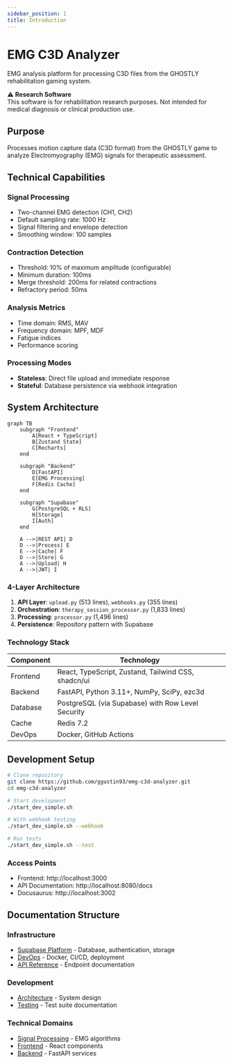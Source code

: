 ```yaml
---
sidebar_position: 1
title: Introduction
---
```


# EMG C3D Analyzer

EMG analysis platform for processing C3D files from the GHOSTLY rehabilitation gaming system.

<div style={{backgroundColor: '#fff3cd', border: '1px solid #ffc107', borderRadius: '4px', padding: '12px', marginBottom: '20px'}}>
⚠️ <strong>Research Software</strong><br/>
This software is for rehabilitation research purposes. Not intended for medical diagnosis or clinical production use.
</div>

## Purpose

Processes motion capture data (C3D format) from the GHOSTLY game to analyze Electromyography (EMG) signals for therapeutic assessment.

## Technical Capabilities

### Signal Processing
- Two-channel EMG detection (CH1, CH2)
- Default sampling rate: 1000 Hz
- Signal filtering and envelope detection
- Smoothing window: 100 samples

### Contraction Detection
- Threshold: 10% of maximum amplitude (configurable)
- Minimum duration: 100ms
- Merge threshold: 200ms for related contractions
- Refractory period: 50ms

### Analysis Metrics
- Time domain: RMS, MAV
- Frequency domain: MPF, MDF
- Fatigue indices
- Performance scoring

### Processing Modes
- **Stateless**: Direct file upload and immediate response
- **Stateful**: Database persistence via webhook integration

## System Architecture

```mermaid
graph TB
    subgraph "Frontend"
        A[React + TypeScript]
        B[Zustand State]
        C[Recharts]
    end
    
    subgraph "Backend"
        D[FastAPI]
        E[EMG Processing]
        F[Redis Cache]
    end
    
    subgraph "Supabase"
        G[PostgreSQL + RLS]
        H[Storage]
        I[Auth]
    end
    
    A -->|REST API| D
    D -->|Process| E
    E -->|Cache| F
    D -->|Store| G
    A -->|Upload| H
    A -->|JWT| I
```

### 4-Layer Architecture
1. **API Layer**: `upload.py` (513 lines), `webhooks.py` (355 lines)
2. **Orchestration**: `therapy_session_processor.py` (1,833 lines)
3. **Processing**: `processor.py` (1,496 lines)
4. **Persistence**: Repository pattern with Supabase

### Technology Stack
| Component | Technology |
|-----------|------------|
| Frontend | React, TypeScript, Zustand, Tailwind CSS, shadcn/ui |
| Backend | FastAPI, Python 3.11+, NumPy, SciPy, ezc3d |
| Database | PostgreSQL (via Supabase) with Row Level Security |
| Cache | Redis 7.2 |
| DevOps | Docker, GitHub Actions |

## Development Setup

```bash
# Clone repository
git clone https://github.com/ggustin93/emg-c3d-analyzer.git
cd emg-c3d-analyzer

# Start development
./start_dev_simple.sh

# With webhook testing
./start_dev_simple.sh --webhook

# Run tests
./start_dev_simple.sh --test
```

### Access Points
- Frontend: http://localhost:3000
- API Documentation: http://localhost:8080/docs
- Docusaurus: http://localhost:3002

## Documentation Structure

### Infrastructure
- [Supabase Platform](./supabase/overview) - Database, authentication, storage
- [DevOps](./devops/overview) - Docker, CI/CD, deployment
- [API Reference](./api/overview) - Endpoint documentation

### Development
- [Architecture](./architecture/overview) - System design
- [Testing](./testing/overview) - Test suite documentation

### Technical Domains
- [Signal Processing](./signal-processing/overview) - EMG algorithms
- [Frontend](./frontend/react-architecture) - React components
- [Backend](./backend/api-design) - FastAPI services
